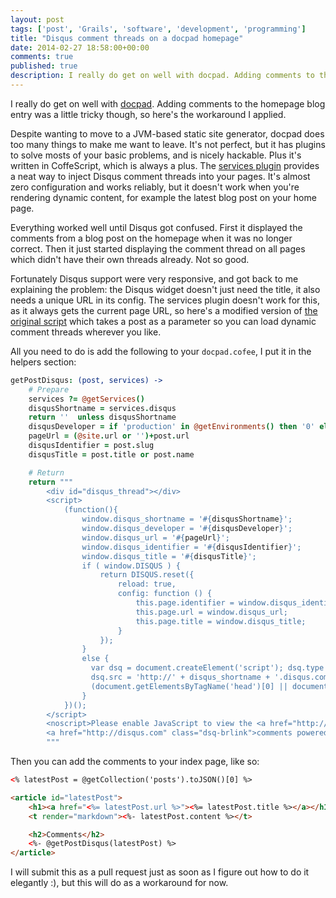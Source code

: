 ```yaml
---
layout: post
tags: ['post', 'Grails', 'software', 'development', 'programming']
title: "Disqus comment threads on a docpad homepage"
date: 2014-02-27 18:58:00+00:00
comments: true
published: true
description: I really do get on well with docpad. Adding comments to the homepage blog entry was a little tricky though, so here's the workaround I applied.
---
```

I really do get on well with [docpad](http://docpad.org/). Adding comments to the homepage blog entry was a little tricky though, so here's the workaround I applied.

Despite wanting to move to a JVM-based static site generator, docpad does too many things to make me want to leave. It's not perfect, but it has plugins to solve mosts of your basic problems, and is nicely hackable. Plus it's written in CoffeScript, which is always a plus.  The [services plugin](https://github.com/docpad/docpad-plugin-services) provides a neat way to inject Disqus comment threads into your pages. It's almost zero configuration and works reliably, but it doesn't work when you're rendering dynamic content, for example the latest blog post on your home page. 

Everything worked well until Disqus got confused. First it displayed the comments from a blog post on the homepage when it was no longer correct. Then it just started displaying the comment thread on all pages which didn't have their own threads already. Not so good. 

Fortunately Disqus support were very responsive, and got back to me explaining the problem: the Disqus widget doesn't just need the title, it also needs a unique URL in its config. The services plugin doesn't work for this, as it always gets the current page URL, so here's a modified version of [the original script](https://github.com/docpad/docpad-plugin-services/blob/master/src/services.plugin.coffee#L356) which takes a post as a parameter so you can load dynamic comment threads wherever you like.

All you need to do is add the following to your `docpad.cofee`, I put it in the helpers section:

```coffee
getPostDisqus: (post, services) ->
	# Prepare
	services ?= @getServices()
	disqusShortname = services.disqus
	return ''  unless disqusShortname
	disqusDeveloper = if 'production' in @getEnvironments() then '0' else '1'
	pageUrl = (@site.url or '')+post.url
	disqusIdentifier = post.slug
	disqusTitle = post.title or post.name

	# Return
	return """
		<div id="disqus_thread"></div>
		<script>
			(function(){
				window.disqus_shortname = '#{disqusShortname}';
				window.disqus_developer = '#{disqusDeveloper}';
				window.disqus_url = '#{pageUrl}';
				window.disqus_identifier = '#{disqusIdentifier}';
				window.disqus_title = '#{disqusTitle}';
				if ( window.DISQUS ) {
					return DISQUS.reset({
						reload: true,
						config: function () {
							this.page.identifier = window.disqus_identifier;
							this.page.url = window.disqus_url;
							this.page.title = window.disqus_title;
						}
					});
				}
				else {
				  var dsq = document.createElement('script'); dsq.type = 'text/javascript'; dsq.async = true;
				  dsq.src = 'http://' + disqus_shortname + '.disqus.com/embed.js';
				  (document.getElementsByTagName('head')[0] || document.getElementsByTagName('body')[0]).appendChild(dsq);
				}
			})();
		</script>
		<noscript>Please enable JavaScript to view the <a href="http://disqus.com/?ref_noscript">comments powered by Disqus.</a></noscript>
		<a href="http://disqus.com" class="dsq-brlink">comments powered by <span class="logo-disqus">Disqus</span></a>
		"""
```

Then you can add the comments to your index page, like so:

```html
<% latestPost = @getCollection('posts').toJSON()[0] %>

<article id="latestPost">
	<h1><a href="<%= latestPost.url %>"><%= latestPost.title %></a></h1>
	<t render="markdown"><%- latestPost.content %></t>

	<h2>Comments</h2>
	<%- @getPostDisqus(latestPost) %>
</article>
```

I will submit this as a pull request just as soon as I figure out how to do it elegantly :), but this will do as a workaround for now.
